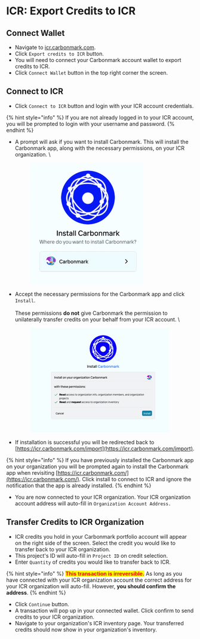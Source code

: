 # ICR: Export Credits to ICR

## Connect Wallet

* Navigate to [icr.carbonmark.com](https://icr.carbonmark.com/).
* Click `Export credits to ICR` button.
* You will need to connect your Carbonmark account wallet to export credits to ICR.&#x20;
* Click `Connect Wallet` button in the top right corner the screen.

## Connect to ICR

* Click `Connect to ICR` button and login with your ICR account credentials.

{% hint style="info" %}
If you are not already logged in to your ICR account, you will be prompted to login with your username and password.
{% endhint %}

*   A prompt will ask if you want to install Carbonmark. This will install the Carbonmark app, along with the necessary permissions, on your ICR organization. \


    <figure><img src="../../.gitbook/assets/image (3).png" alt="" width="303"><figcaption></figcaption></figure>
*   Accept the necessary permissions for the Carbonmark app and click `Install`.  \
    \
    These permissions **do not** give Carbonmark the permission to unilaterally transfer credits on your behalf from your ICR account. \


    <figure><img src="../../.gitbook/assets/image (5).png" alt="" width="373"><figcaption></figcaption></figure>
* If installation is successful you will be redirected back to [https://icr.carbonmark.com/import](https://icr.carbonmark.com/import).

{% hint style="info" %}
If you have previously installed the Carbonmark app on your organization you will be prompted again to install the Carbonmark app when revisiting [https://icr.carbonmark.com/](https://icr.carbonmark.com/). Click install to connect to ICR and ignore the notification that the app is already installed.
{% endhint %}

* You are now connected to your ICR organization. Your ICR organization account address will auto-fill in `Organization Account Address.`

## Transfer Credits to ICR Organization

* ICR credits you hold in your Carbonmark portfolio account will appear on the right side of the screen. Select the credit you would like to transfer back to your ICR organization.
* This project's ID will auto-fill in `Project ID` on credit selection.
* Enter `Quantity` of credits you would like to transfer back to ICR.&#x20;

{% hint style="info" %}
<mark style="color:red;">**This transaction is irreversible.**</mark> As long as you have connected with your ICR organization account the correct address for your ICR organization will auto-fill. However, **you should confirm the address**.
{% endhint %}

* Click `Continue` button.
* A transaction will pop up in your connected wallet. Click confirm to send credits to your ICR organization.
* Navigate to your organization's ICR inventory page. Your transferred credits should now show in your organization's inventory.

